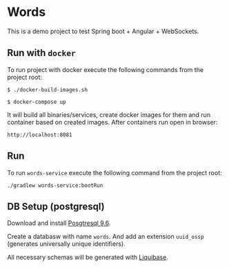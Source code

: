 # Words

This is a demo project to test Spring boot + Angular + WebSockets.

## Run with `docker`
To run project with docker execute the following commands from the project root:
```
$ ./docker-build-images.sh

$ docker-compose up
```
It will build all binaries/services, create docker images for them and run container based on created images.
After containers run open in browser:
```
http://localhost:8081
```

## Run
To run `words-service` execute the following command from the project root:
```
./gradlew words-service:bootRun
```

## DB Setup (postgresql)

Download and install [Posgtresql 9.6](https://www.enterprisedb.com/downloads/postgres-postgresql-downloads).

Create a databasw with name `words`. And add an extension `uuid_ossp` (generates universally unique identifiers).

All necessary schemas will be generated with [Liquibase](https://www.liquibase.org/).
